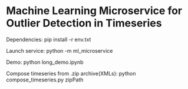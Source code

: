 # Machine Learning Microservice for Outlier Detection in Timeseries
Dependencies: pip install -r env.txt

Launch service: python -m ml_microservice

Demo: python long_demo.ipynb

Compose timeseries from .zip archive(XMLs): python compose_timeseries.py zipPath
